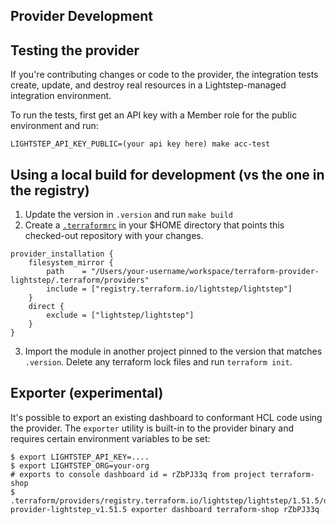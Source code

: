 ## Provider Development

## Testing the provider

If you're contributing changes or code to the provider, the integration tests create, update, and destroy real resources in a Lightstep-managed integration environment.

To run the tests, first get an API key with a Member role for the public environment and run:
```
LIGHTSTEP_API_KEY_PUBLIC=(your api key here) make acc-test
```

## Using a local build for development (vs the one in the registry)

1) Update the version in `.version` and run `make build`
2) Create a [`.terraformrc`](https://www.terraform.io/cli/config/config-file) in your $HOME directory that points this checked-out repository with your changes.

```
provider_installation {  
    filesystem_mirror {    
        path    = "/Users/your-username/workspace/terraform-provider-lightstep/.terraform/providers"    
        include = ["registry.terraform.io/lightstep/lightstep"]  
    }
    direct {
        exclude = ["lightstep/lightstep"]
    }
}
```

3) Import the module in another project pinned to the version that matches `.version`. Delete any terraform lock files and run `terraform init`. 


## Exporter (experimental)

It's possible to export an existing dashboard to conformant HCL code using the provider. The `exporter` utility is built-in to the provider binary and requires certain environment variables to be set:

```
$ export LIGHTSTEP_API_KEY=....
$ export LIGHTSTEP_ORG=your-org
# exports to console dashboard id = rZbPJ33q from project terraform-shop
$ .terraform/providers/registry.terraform.io/lightstep/lightstep/1.51.5/darwin_amd64/terraform-provider-lightstep_v1.51.5 exporter dashboard terraform-shop rZbPJ33q
```